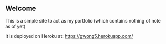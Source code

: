 ## Welcome
This is a simple site to act as my portfolio (which contains nothing of note as of yet)

It is deployed on Heroku at: https://gwong5.herokuapp.com/
